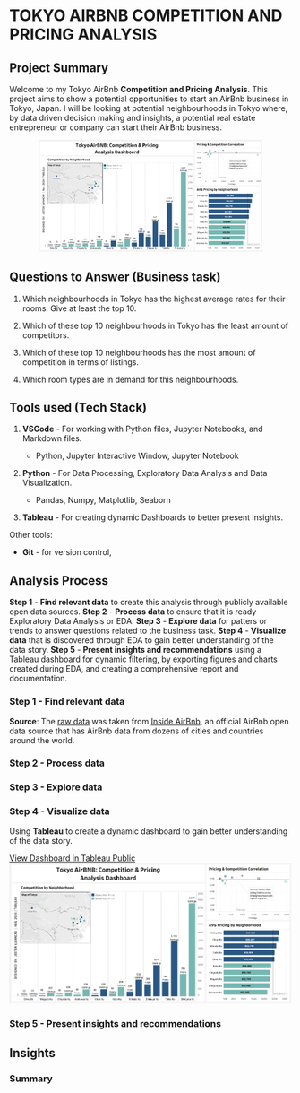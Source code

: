 # TOKYO AIRBNB COMPETITION AND PRICING ANALYSIS

## Project Summary

Welcome to my Tokyo AirBnb **Competition and Pricing Analysis**. This project aims to show a potential opportunities to start an AirBnb business in Tokyo, Japan. I will be looking at potential neighbourhoods in Tokyo where, by data driven decision making and insights, a potential real estate entrepreneur or company can start their AirBnb business.

<div align="center">
    <a href="reports/figures/Tokyo_Airbnb_Competition_and_Pricing.png">
        <img src="reports/figures/Tokyo_Airbnb_Competition_and_Pricing.png" alt="Dashboard" width="400">
    </a>
</div>

## Questions to Answer (Business task)

1. Which neighbourhoods in Tokyo has the highest average rates for their rooms. Give at least the top 10.

2. Which of these top 10 neighbourhoods in Tokyo has the least amount of competitors.

3. Which of these top 10 neighbourhoods has the most amount of competition in terms of listings.

4. Which room types are in demand for this neighbourhoods.

## Tools used (Tech Stack)

1. **VSCode** - For working with Python files, Jupyter Notebooks, and Markdown files.

    - Python, Jupyter Interactive Window, Jupyter Notebook

2. **Python** - For Data Processing, Exploratory Data Analysis and Data Visualization.

    - Pandas, Numpy, Matplotlib, Seaborn

3. **Tableau** - For creating dynamic Dashboards to better present insights.

Other tools:

- **Git** - for version control,

## Analysis Process

**Step 1** - **Find relevant data** to create this analysis through publicly available open data sources.
**Step 2** - **Process data** to ensure that it is ready Exploratory Data Analysis or EDA.
**Step 3** - **Explore data** for patters or trends to answer questions related to the business task.
**Step 4** - **Visualize data** that is discovered through EDA to gain better understanding of the data story.
**Step 5** - **Present insights and recommendations** using a Tableau dashboard for dynamic filtering, by exporting figures and charts created during EDA, and creating a comprehensive report and documentation.

### Step 1 - Find relevant data

**Source**: The [raw data](data/raw/listings.csv) was taken from [Inside AirBnb](https://insideairbnb.com/get-the-data/), an official AirBnb open data source that has AirBnb data from dozens of cities and countries around the world.

### Step 2 - Process data

### Step 3 - Explore data

### Step 4 - Visualize data

Using **Tableau** to create a dynamic dashboard to gain better understanding of the data story.

[View Dashboard in Tableau Public](https://public.tableau.com/views/Book3_17249856024470/Dashboard2?:language=en-US&:sid=&:redirect=auth&:display_count=n&:origin=viz_share_link)
[![Dashboard](reports/figures/Tokyo_Airbnb_Competition_and_Pricing.png)](https://public.tableau.com/views/Book3_17249856024470/Dashboard2?:language=en-US&:sid=&:redirect=auth&:display_count=n&:origin=viz_share_link)

### Step 5 - Present insights and recommendations

## Insights

### Summary
